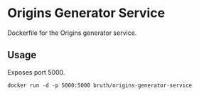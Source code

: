 # Origins Generator Service

Dockerfile for the Origins generator service.

## Usage

Exposes port 5000.

```
docker run -d -p 5000:5000 bruth/origins-generator-service
```
